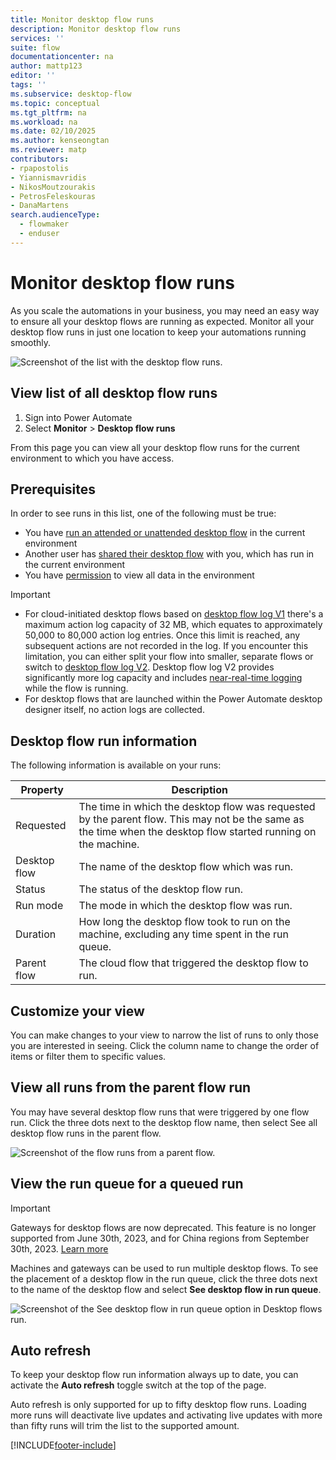 ```yaml
---
title: Monitor desktop flow runs
description: Monitor desktop flow runs
services: ''
suite: flow
documentationcenter: na
author: mattp123
editor: ''
tags: ''
ms.subservice: desktop-flow
ms.topic: conceptual
ms.tgt_pltfrm: na
ms.workload: na
ms.date: 02/10/2025
ms.author: kenseongtan
ms.reviewer: matp
contributors:
- rpapostolis
- Yiannismavridis
- NikosMoutzourakis
- PetrosFeleskouras
- DanaMartens
search.audienceType: 
  - flowmaker
  - enduser
---
```

# Monitor desktop flow runs

As you scale the automations in your business, you may need an easy way to ensure all your desktop flows are running as expected. Monitor all your desktop flow runs in just one location to keep your automations running smoothly.

 ![Screenshot of the list with the desktop flow runs.](media\monitoring\monitor-desktop-flow-queues-4.png)

## View list of all desktop flow runs

1. Sign into Power Automate
1. Select **Monitor** > **Desktop flow runs**

From this page you can view all your desktop flow runs for the current environment to which you have access. 

## Prerequisites

In order to see runs in this list, one of the following must be true:

- You have [run an attended or unattended desktop flow](run-desktop-flow.md) in the current environment
- Another user has [shared their desktop flow](../create-team-flows.md#share-a-cloud-flow-with-run-only-permissions) with you, which has run in the current environment
- You have [permission](/power-platform/admin/database-security) to view all data in the environment

> [!IMPORTANT]
>
> - For cloud-initiated desktop flows based on [desktop flow log V1](./configure-desktop-flow-logs.md#configure-desktop-flow-action-log-version) there's a maximum action log capacity of 32 MB, which equates to approximately 50,000 to 80,000 action log entries. Once this limit is reached, any subsequent actions are not recorded in the log. If you encounter this limitation, you can either split your flow into smaller, separate flows or switch to [desktop flow log V2](./configure-desktop-flow-logs.md#configure-desktop-flow-action-log-version). Desktop flow log V2 provides significantly more log capacity and includes [near-real-time logging](./monitor-run-details.md#progressive-near-real-time-action-logging) while the flow is running.
> - For desktop flows that are launched within the Power Automate desktop designer itself, no action logs are collected.

## Desktop flow run information

The following information is available on your runs:

|Property|Description|
|-----|-----|
|Requested|The time in which the desktop flow was requested by the parent flow. This may not be the same as the time when the desktop flow started running on the machine.|
|Desktop flow |The name of the desktop flow which was run.|
|Status|The status of the desktop flow run.|
|Run mode|The mode in which the desktop flow was run.|
|Duration|How long the desktop flow took to run on the machine, excluding any time spent in the run queue.|
|Parent flow|The cloud flow that triggered the desktop flow to run.|

## Customize your view

You can make changes to your view to narrow the list of runs to only those you are interested in seeing. Click the column name to change the order of items or filter them to specific values.

## View all runs from the parent flow run

You may have several desktop flow runs that were triggered by one flow run. Click the three dots next to the desktop flow name, then select See all desktop flow runs in the parent flow.

  ![Screenshot of the flow runs from a parent flow.](media\monitoring\monitor-desktop-flow-queues-5.png)

## View the run queue for a queued run

> [!IMPORTANT]
> Gateways for desktop flows are now deprecated. This feature is no longer supported from June 30th, 2023, and for China regions from September 30th, 2023. [Learn more](manage-machines.md#switch-from-gateways-to-direct-connectivity)

Machines and gateways can be used to run multiple desktop flows. To see the placement of a desktop flow in the run queue, click the three dots next to the name of the desktop flow and select **See desktop flow in run queue**.

![Screenshot of the See desktop flow in run queue option in Desktop flows run.](media\monitoring\monitor-desktop-see-desktop-flow-run-queue.png)

## Auto refresh

To keep your desktop flow run information always up to date, you can activate the **Auto refresh** toggle switch at the top of the page.

Auto refresh is only supported for up to fifty desktop flow runs. Loading more runs will deactivate live updates and activating live updates with more than fifty runs will trim the list to the supported amount.

[!INCLUDE[footer-include](../includes/footer-banner.md)]
